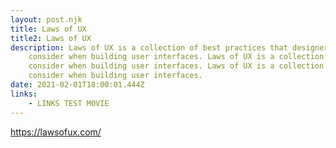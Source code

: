 ```yaml
---
layout: post.njk
title: Laws of UX
title2: Laws of UX
description: Laws of UX is a collection of best practices that designers can
    consider when building user interfaces. Laws of UX is a collection of best practices that designers can
    consider when building user interfaces. Laws of UX is a collection of best practices that designers can
    consider when building user interfaces.
date: 2021-02-01T18:00:01.444Z
links:
    - LINKS TEST MOVIE
---
```


https://lawsofux.com/
